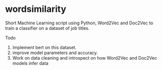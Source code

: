 # wordsimilarity
Short Machine Learning script using Python, Word2Vec and Doc2Vec to train a classifier on a dataset of job titles. 

Todo
1. Implement bert on this dataset.
2. improve model parameters and accuracy.
3. Work on data cleaning and introspect on how Word2Vec and Doc2Vec models infer data
